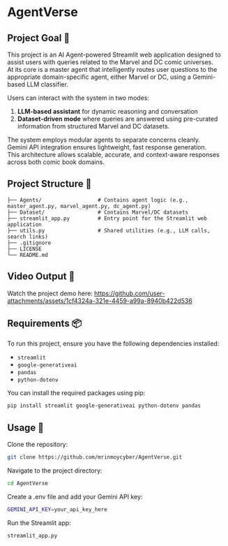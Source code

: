 # AgentVerse

## Project Goal 🎯
This project is an AI Agent-powered Streamlit web application designed to assist users with queries related to the Marvel and DC comic universes.  
At its core is a master agent that intelligently routes user questions to the appropriate domain-specific agent, either Marvel or DC, using a Gemini-based LLM classifier.  

Users can interact with the system in two modes:  
1. **LLM-based assistant** for dynamic reasoning and conversation  
2. **Dataset-driven mode** where queries are answered using pre-curated information from structured Marvel and DC datasets.  

The system employs modular agents to separate concerns cleanly.  
Gemini API integration ensures lightweight, fast response generation.  
This architecture allows scalable, accurate, and context-aware responses across both comic book domains.

## Project Structure 📁
```plaintext
├── Agents/                  # Contains agent logic (e.g., master_agent.py, marvel_agent.py, dc_agent.py)
├── Dataset/                 # Contains Marvel/DC datasets                
├── streamlit_app.py         # Entry point for the Streamlit web application
├── utils.py                 # Shared utilities (e.g., LLM calls, search links)
├── .gitignore            
├── LICENSE                 
└── README.md 
``` 

## Video Output 🎥
Watch the project demo here: 
https://github.com/user-attachments/assets/1cf4324a-321e-4459-a99a-8940b422d536

## Requirements 📦
To run this project, ensure you have the following dependencies installed:

- `streamlit`
- `google-generativeai`
- `pandas`
- `python-dotenv`

You can install the required packages using pip:

```bash
pip install streamlit google-generativeai python-dotenv pandas
```
## Usage 🚀
Clone the repository:
```bash
git clone https://github.com/mrinmoycyber/AgentVerse.git
```
Navigate to the project directory:
```bash
cd AgentVerse
```
Create a .env file and add your Gemini API key:
```bash
GEMINI_API_KEY=your_api_key_here
```
Run the Streamlit app:
```bash
streamlit_app.py 
```
